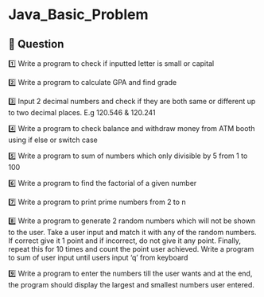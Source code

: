 # Java_Basic_Problem

## :black_square_button: Question

:one: Write a program to check if inputted letter is small or capital

:two: Write a program to calculate GPA and find grade

:three: Input 2 decimal numbers and check if they are both same or different up to two decimal places. E.g 120.546 & 120.241

:four: Write a program to check balance and withdraw money from ATM booth using if else or switch case

:five: Write a program to sum of numbers which only divisible by 5 from 1 to 100

:six: Write a program to find the factorial of a given number

:seven: Write a program to print prime numbers from 2 to n

:eight: Write a program to generate 2 random numbers which will not be shown to the user. Take a user input and match it with any of the random numbers. If      correct give it 1 point and if incorrect, do not give it any point. Finally, repeat this for 10 times and count the point user achieved.
Write a program to sum of user input until users input ‘q’ from keyboard

:nine: Write a program to enter the numbers till the user wants and at the end, the program should display the largest and smallest numbers user entered.

